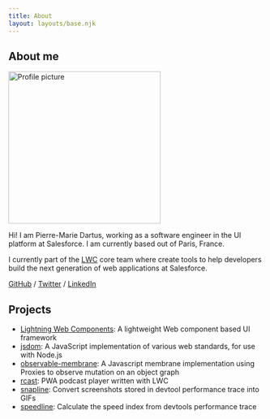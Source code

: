 ```yaml
---
title: About
layout: layouts/base.njk
---
```


## About me

<picture>
    <source srcset="{{ '/img/profile-picture.avif' | url }}" type="image/avif">
    <source srcset="{{ '/img/profile-picture.webp' | url }}" type="image/webp">
    <img src="{{ '/img/profile-picture.jpg' | url }}"  alt="Profile picture" width="300" height="300" />
</picture>

Hi! I am Pierre-Marie Dartus, working as a software engineer in the UI platform at Salesforce. I am currently based out of Paris, France.

I currently part of the [LWC](https://lwc.dev/) core team where create tools to help developers build the next generation of web applications at Salesforce.

[GitHub](https://github.com/pmdartus) / [Twitter](https://twitter.com/pmdartus) / [LinkedIn](https://www.linkedin.com/in/pmdartus)

## Projects

-   [Lightning Web Components](https://github.com/salesforce/lwc): A lightweight Web component based UI framework
-   [jsdom](https://github.com/jsdom/jsdom): A JavaScript implementation of various web standards, for use with Node.js
-   [observable-membrane](https://github.com/salesforce/observable-membrane): A Javascript membrane implementation using Proxies to observe mutation on an object graph
-   [rcast](https://github.com/pmdartus/rcast): PWA podcast player written with LWC
-   [snapline](https://github.com/pmdartus/snapline): Convert screenshots stored in devtool performance trace into GIFs
-   [speedline](https://github.com/paulirish/speedline): Calculate the speed index from devtools performance trace
